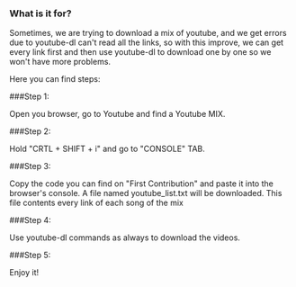 ### What is it for?

Sometimes, we are trying to download a mix of youtube, and we get errors due to youtube-dl can't read all the links, so with this improve, we can get every link first and then use youtube-dl to download one by one so we won't have more problems.

Here you can find steps:

###Step 1: 

Open you browser, go to Youtube and find a Youtube MIX.

###Step 2:

Hold "CRTL + SHIFT + i" and go to "CONSOLE" TAB.

###Step 3:

Copy the code you can find on "First Contribution" and paste it into the browser's console. A file named youtube_list.txt will be downloaded. This file contents every link of each song of the mix

###Step 4:

Use youtube-dl commands as always to download the videos.

###Step 5: 

Enjoy it!
